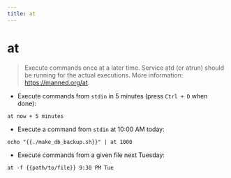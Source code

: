 ```yaml
---
title: at
---
```

# at

> Execute commands once at a later time.
> Service atd (or atrun) should be running for the actual executions.
> More information: <https://manned.org/at>.

- Execute commands from `stdin` in 5 minutes (press `Ctrl + D` when done):

`at now + 5 minutes`

- Execute a command from `stdin` at 10:00 AM today:

`echo "{{./make_db_backup.sh}}" | at 1000`

- Execute commands from a given file next Tuesday:

`at -f {{path/to/file}} 9:30 PM Tue`
